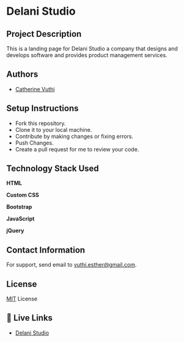 
# Delani Studio

## Project Description

This is a landing page for Delani Studio a company
that designs and develops software and provides product 
management services.
## Authors

- [Catherine Vuthi](https://github.com/esthercate)

## Setup Instructions

- Fork this repository.
- Clone it to your local machine.
- Contribute by making changes or fixing errors.
- Push Changes.
- Create a pull request for me to review your code.

## Technology Stack Used

**HTML** 

**Custom CSS** 

**Bootstrap** 

**JavaScript** 

**jQuery** 

## Contact Information

For support, send email to vuthi.esther@gmail.com.
## License

[MIT](https://choosealicense.com/licenses/mit/) License

## 🔗 Live Links
- [Delani Studio](https://esthercate.github.io/Delani-Studio/)